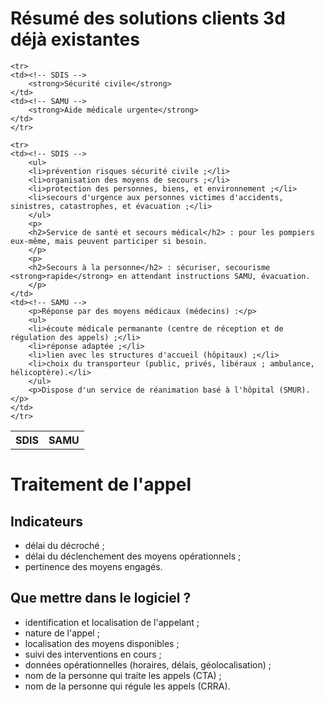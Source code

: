 Résumé des solutions clients 3d déjà existantes
===============================================

<table>
    <tr>
        <th>SDIS</th>
        <th>SAMU</th>
    </tr>

    <tr>
	<td><!-- SDIS -->
	    <strong>Sécurité civile</strong>
	</td>
	<td><!-- SAMU -->
	    <strong>Aide médicale urgente</strong>
	</td>
    </tr>

    <tr>
	<td><!-- SDIS -->
	    <ul>
		<li>prévention risques sécurité civile ;</li>
		<li>organisation des moyens de secours ;</li>
		<li>protection des personnes, biens, et environnement ;</li>
		<li>secours d'urgence aux personnes victimes d'accidents, sinistres, catastrophes, et évacuation ;</li>
	    </ul>
	    <p>
		<h2>Service de santé et secours médical</h2> : pour les pompiers eux-même, mais peuvent participer si besoin.
	    </p>
	    <p>
		<h2>Secours à la personne</h2> : sécuriser, secourisme <strong>rapide</strong> en attendant instructions SAMU, évacuation.
	    </p>
	</td>
	<td><!-- SAMU -->
	    <p>Réponse par des moyens médicaux (médecins) :</p>
	    <ul>
		<li>écoute médicale permanante (centre de réception et de régulation des appels) ;</li>
		<li>réponse adaptée ;</li>
		<li>lien avec les structures d'accueil (hôpitaux) ;</li>
		<li>choix du transporteur (public, privés, libéraux ; ambulance, hélicoptère).</li>
	    </ul>
	    <p>Dispose d'un service de réanimation basé à l'hôpital (SMUR).</p>
	</td>
    </tr>
</table>


Traitement de l'appel
=====================


Indicateurs
-----------

-   délai du décroché ;
-   délai du déclenchement des moyens opérationnels ;
-   pertinence des moyens engagés.


Que mettre dans le logiciel ?
-----------------------------

-   identification et localisation de l'appelant ;
-   nature de l'appel ;
-   localisation des moyens disponibles ;
-   suivi des interventions en cours ;
-   données opérationnelles (horaires, délais, géolocalisation) ;
-   nom de la personne qui traite les appels (CTA) ;
-   nom de la personne qui régule les appels (CRRA).
